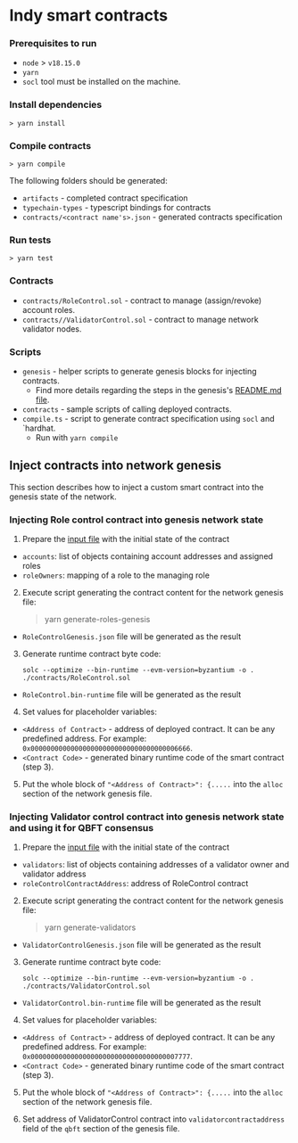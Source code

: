 # Indy smart contracts

### Prerequisites to run

*  `node` > `v18.15.0` 
* `yarn`
* `socl` tool must be installed on the machine.

### Install dependencies

```
> yarn install
```

### Compile contracts

```
> yarn compile
```

The following folders should be generated: 
* `artifacts` - completed contract specification
* `typechain-types` - typescript bindings for contracts
* `contracts/<contract name's>.json` - generated contracts specification

### Run tests

```
> yarn test
```

### Contracts

* `contracts/RoleControl.sol` - contract to manage (assign/revoke) account roles.   
* `contracts//ValidatorControl.sol` - contract to manage network validator nodes.

### Scripts

* `genesis` - helper scripts to generate genesis blocks for injecting contracts.
  * Find more details regarding the steps in the genesis's [README.md file](scripts/genesis/README.md).
* `contracts` - sample scripts of calling deployed contracts.
* `compile.ts` - script to generate contract specification using `socl` and `hardhat. 
  * Run with `yarn compile`

## Inject contracts into network genesis

This section describes how to inject a custom smart contract into the genesis state of the network.

### Injecting Role control contract into genesis network state

1. Prepare the [input file](scripts/genesis/roles/data.json) with the initial state of the contract
  * `accounts`: list of objects containing account addresses and assigned roles
  * `roleOwners`: mapping of a role to the managing role

2. Execute script generating the contract content for the network genesis file:
   > yarn generate-roles-genesis
  * `RoleControlGenesis.json` file will be generated as the result

3. Generate runtime contract byte code:
   ```
   solc --optimize --bin-runtime --evm-version=byzantium -o . ./contracts/RoleControl.sol
   ```
  * `RoleControl.bin-runtime` file will be generated as the result

4. Set values for placeholder variables:
  * `<Address of Contract>` - address of deployed contract. It can be any predefined address. For example: `0x0000000000000000000000000000000000006666`.
  * `<Contract Code>` - generated binary runtime code of the smart contract (step 3).

5. Put the whole block of `"<Address of Contract>": {.....` into the `alloc` section of the network genesis file.

### Injecting Validator control contract into genesis network state and using it for QBFT consensus

1. Prepare the [input file](scripts/genesis/validators/data.json) with the initial state of the contract
  * `validators`: list of objects containing addresses of a validator owner and validator address
  * `roleControlContractAddress`: address of RoleControl contract

2. Execute script generating the contract content for the network genesis file:
   > yarn generate-validators
  * `ValidatorControlGenesis.json` file will be generated as the result

3. Generate runtime contract byte code:
   ```
   solc --optimize --bin-runtime --evm-version=byzantium -o . ./contracts/ValidatorControl.sol
   ```
  * `ValidatorControl.bin-runtime` file will be generated as the result

4. Set values for placeholder variables:
  * `<Address of Contract>` - address of deployed contract. It can be any predefined address. For example: `0x0000000000000000000000000000000000007777`.
  * `<Contract Code>` - generated binary runtime code of the smart contract (step 3).

5. Put the whole block of `"<Address of Contract>": {.....` into the `alloc` section of the network genesis file.

6. Set address of ValidatorControl contract into `validatorcontractaddress` field of the `qbft` section of the genesis file.
